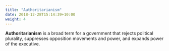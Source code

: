 ```yaml
---
title: "Authoritarianism"
date: 2018-12-28T15:14:39+10:00
weight: 4
---
```


**Authoritarianism** is a broad term for a government that rejects political plurality, suppresses opposition movements and power, and expands power of the executive. 


